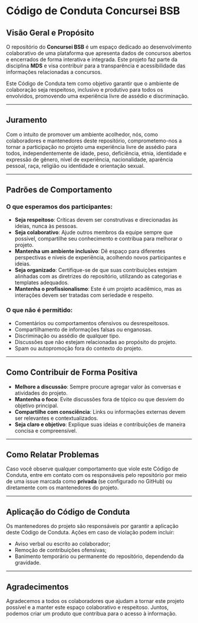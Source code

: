 # Código de Conduta Concursei BSB

## Visão Geral e Propósito

O repositório do **Concursei BSB** é um espaço dedicado ao desenvolvimento colaborativo de uma plataforma que apresenta dados de concursos abertos e encerrados de forma interativa e integrada. Este projeto faz parte da disciplina **MDS** e visa contribuir para a transparência e acessibilidade das informações relacionadas a concursos. 

Este Código de Conduta tem como objetivo garantir que o ambiente de colaboração seja respeitoso, inclusivo e produtivo para todos os envolvidos, promovendo uma experiência livre de assédio e discriminação.

---

## Juramento

Com o intuito de promover um ambiente acolhedor, nós, como colaboradores e mantenedores deste repositório, comprometemo-nos a tornar a participação no projeto uma experiência livre de assédio para todos, independentemente de idade, peso, deficiência, etnia, identidade e expressão de gênero, nível de experiência, nacionalidade, aparência pessoal, raça, religião ou identidade e orientação sexual.

---

## Padrões de Comportamento

### O que esperamos dos participantes:
- **Seja respeitoso**: Críticas devem ser construtivas e direcionadas às ideias, nunca às pessoas.
- **Seja colaborativo**: Ajude outros membros da equipe sempre que possível, compartilhe seu conhecimento e contribua para melhorar o projeto.
- **Mantenha um ambiente inclusivo**: Dê espaço para diferentes perspectivas e níveis de experiência, acolhendo novos participantes e ideias.
- **Seja organizado**: Certifique-se de que suas contribuições estejam alinhadas com as diretrizes do repositório, utilizando as categorias e templates adequados.
- **Mantenha o profissionalismo**: Este é um projeto acadêmico, mas as interações devem ser tratadas com seriedade e respeito.

### O que não é permitido:
- Comentários ou comportamentos ofensivos ou desrespeitosos.
- Compartilhamento de informações falsas ou enganosas.
- Discriminação ou assédio de qualquer tipo.
- Discussões que não estejam relacionadas ao propósito do projeto.
- Spam ou autopromoção fora do contexto do projeto.

---

## Como Contribuir de Forma Positiva

- **Melhore a discussão**: Sempre procure agregar valor às conversas e atividades do projeto.
- **Mantenha o foco**: Evite discussões fora de tópico ou que desviem do objetivo principal.
- **Compartilhe com consciência**: Links ou informações externas devem ser relevantes e contextualizados.
- **Seja claro e objetivo**: Explique suas ideias e contribuições de maneira concisa e compreensível.

---

## Como Relatar Problemas

Caso você observe qualquer comportamento que viole este Código de Conduta, entre em contato com os responsáveis pelo repositório por meio de uma issue marcada como **privada** (se configurado no GitHub) ou diretamente com os mantenedores do projeto.

---

## Aplicação do Código de Conduta

Os mantenedores do projeto são responsáveis por garantir a aplicação deste Código de Conduta. Ações em caso de violação podem incluir:
- Aviso verbal ou escrito ao colaborador;
- Remoção de contribuições ofensivas;
- Banimento temporário ou permanente do repositório, dependendo da gravidade.

---

## Agradecimentos

Agradecemos a todos os colaboradores que ajudam a tornar este projeto possível e a manter este espaço colaborativo e respeitoso. Juntos, podemos criar um produto que contribua para o acesso à informação.
